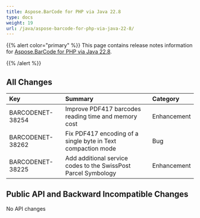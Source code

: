 ```yaml
---
title: Aspose.BarCode for PHP via Java 22.8
type: docs
weight: 19
url: /java/aspose-barcode-for-php-via-java-22-8/
---
```


{{% alert color="primary" %}}
This page contains release notes information for [Aspose.BarCode for PHP via Java 22.8](https://downloads.aspose.com/barcode/php/new-releases/aspose.barcode-for-php-via-java-22.8/).

{{% /alert %}} 
## **All Changes**

|**Key**|**Summary**|**Category**|
| :- | :- | :- |
|BARCODENET-38254|Improve PDF417 barcodes reading time and memory cost|Enhancement|
|BARCODENET-38262|Fix PDF417 encoding of a single byte in Text compaction mode|Bug|
|BARCODENET-38225|Add additional service codes to the SwissPost Parcel Symbology|Enhancement|

## **Public API and Backward Incompatible Changes**

No API changes